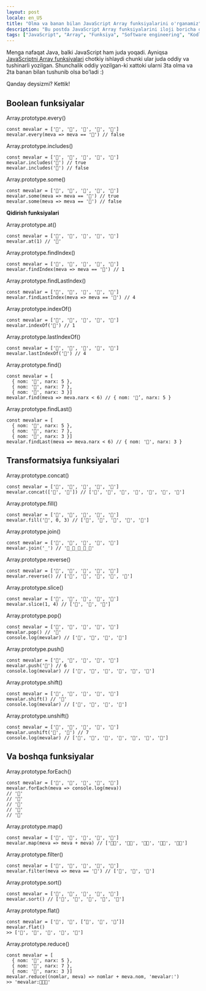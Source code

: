 ```yaml
---
layout: post
locale: en_US
title: "Olma va banan bilan JavaScript Array funksiyalarini o'rganamiz"
description: "Bu postda JavaScript Array funksiyalarini iloji boricha osson ko'rinishda tushuntirishga harakat qilaman."
tags: ["JavaScript", "Array", "Funksiya", "Software engineering", "Kodlash"]
---
```


Menga nafaqat Java, balki JavaScript ham juda yoqadi. Ayniqsa [JavaScriptni Array funksiyalari](https://developer.mozilla.org/en-US/docs/Web/JavaScript/Reference/Global_Objects/Array) chotkiy ishlaydi chunki ular juda oddiy va tushinarli yozilgan. Shunchalik oddiy yozilgan-ki xattoki ularni 3ta olma va 2ta banan bilan tushunib olsa bo’ladi :)

Qanday deysizmi? Kettik!

## Boolean funksiyalar

Array.prototype.every()
```
const mevalar = ['🍏', '🍌', '🍏', '🍏', '🍌']
mevalar.every(meva => meva == '🍏') // false
```

Array.prototype.includes()
```
const mevalar = ['🍏', '🍌', '🍏', '🍏', '🍌']
mevalar.includes('🍏') // true 
mevalar.includes('🍓') // false
```

Array.prototype.some()
```
const mevalar = ['🍏', '🍌', '🍏', '🍏', '🍌']
mevalar.some(meva => meva == '🍌') // true
mevalar.some(meva => meva == '🍓') // false
```

**Qidirish funksiyalari**

Array.prototype.at()
```
const mevalar = ['🍏', '🍌', '🍏', '🍏', '🍌']
mevalar.at(1) // '🍌'
```

Array.prototype.findIndex()
```
const mevalar = ['🍏', '🍌', '🍏', '🍏', '🍌']
mevalar.findIndex(meva => meva == '🍌') // 1
```

Array.prototype.findLastIndex()
```
const mevalar = ['🍏', '🍌', '🍏', '🍏', '🍌']
mevalar.findLastIndex(meva => meva == '🍌') // 4
```

Array.prototype.indexOf()
```
const mevalar = ['🍏', '🍌', '🍏', '🍏', '🍌']
mevalar.indexOf('🍌') // 1
```

Array.prototype.lastIndexOf()
```
const mevalar = ['🍏', '🍌', '🍏', '🍏', '🍌']
mevalar.lastIndexOf('🍌') // 4
```

Array.prototype.find()
```
const mevalar = [
  { nom: '🍏', narx: 5 },
  { nom: '🍌', narx: 7 },
  { nom: '🍓', narx: 3 }]
mevalar.find(meva => meva.narx < 6) // { nom: '🍏’, narx: 5 }
```

Array.prototype.findLast()
```
const mevalar = [
  { nom: '🍏', narx: 5 },
  { nom: '🍌', narx: 7 },
  { nom: '🍓', narx: 3 }]
mevalar.findLast(meva => meva.narx < 6) // { nom: '🍓', narx: 3 }
```

## Transformatsiya funksiyalari

Array.prototype.concat()
```
const mevalar = ['🍏', '🍌', '🍏', '🍏', '🍌']
mevalar.concat(['🍏', '🍌']) // ['🍏', '🍌', '🍏', '🍏', '🍌', '🍏', '🍌']
```

Array.prototype.fill()
```
const mevalar = ['🍏', '🍌', '🍏', '🍏', '🍌']
mevalar.fill('🍌', 0, 3) // ['🍌', '🍌', '🍌', '🍏', '🍌']
```

Array.prototype.join()
```
const mevalar = ['🍏', '🍌', '🍏', '🍏', '🍌']
mevalar.join('_') // '🍏_🍌_🍏_🍏_🍌'
```

Array.prototype.reverse()
```
const mevalar = ['🍏', '🍌', '🍏', '🍏', '🍌']
mevalar.reverse() // ['🍌', '🍏', '🍏', '🍌', '🍏']
```

Array.prototype.slice()
```
const mevalar = ['🍏', '🍌', '🍏', '🍏', '🍌']
mevalar.slice(1, 4) // ['🍌', '🍏', '🍏']
```

Array.prototype.pop()
```
const mevalar = ['🍏', '🍌', '🍏', '🍏', '🍌']
mevalar.pop() // '🍌'
console.log(mevalar) // ['🍏', '🍌', '🍏', '🍏']
```

Array.prototype.push()
```
const mevalar = ['🍏', '🍌', '🍏', '🍏', '🍌']
mevalar.push('🍌') // 6
console.log(mevalar) // ['🍏', '🍌', '🍏', '🍏', '🍌', '🍌']
```

Array.prototype.shift()
```
const mevalar = ['🍏', '🍌', '🍏', '🍏', '🍌']
mevalar.shift() // '🍏'
console.log(mevalar) // ['🍌', '🍏', '🍏', '🍌']
```

Array.prototype.unshift()
```
const mevalar = ['🍏', '🍌', '🍏', '🍏', '🍌']
mevalar.unshift('🍌', '🍌') // 7
console.log(mevalar) // ['🍌', '🍌', '🍏', '🍌', '🍏', '🍏', '🍌']
```

## Va boshqa funksiyalar

Array.prototype.forEach()
```
const mevalar = ['🍏', '🍌', '🍏', '🍏', '🍌']
mevalar.forEach(meva => console.log(meva))
// '🍏'
// '🍌'
// '🍏'
// '🍏'
// '🍌'
```

Array.prototype.map()
```
const mevalar = ['🍏', '🍌', '🍏', '🍏', '🍌']
mevalar.map(meva => meva + meva) // ['🍏🍏', '🍌🍌', '🍏🍏', '🍏🍏', '🍌🍌']
```

Array.prototype.filter()
```
const mevalar = ['🍏', '🍌', '🍏', '🍏', '🍌']
mevalar.filter(meva => meva == '🍏') // ['🍏', '🍏', '🍏']
```

Array.prototype.sort()
```
const mevalar = ['🍏', '🍌', '🍏', '🍏', '🍌']
mevalar.sort() // ['🍌', '🍌', '🍏', '🍏', '🍏']
```

Array.prototype.flat()
```
const mevalar = ['🍏', '🍌', [‘🍏', '🍏', '🍌’]]
mevalar.flat()
>> ['🍏', '🍌', '🍏', '🍏', '🍌']
```

Array.prototype.reduce()
```
const mevalar = [
  { nom: '🍏', narx: 5 },
  { nom: '🍌', narx: 7 },
  { nom: '🍓', narx: 3 }]
mevalar.reduce((nomlar, meva) => nomlar + meva.nom, 'mevalar:')
>> 'mevalar:🍏🍌🍓'
```